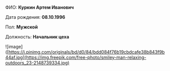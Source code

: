 ФИО: **Куркин Артем Иванович** 

Дата рождения: **08.10.1996**

Пол: **Мужской**

Должность: **Начальник цеха**

![image]([https://i.pinimg.com/originals/bd/d0/84/bdd084f76b19cbdcafe38b843f9b44af.jpg](https://img.freepik.com/free-photo/smiley-man-relaxing-outdoors_23-2148739334.jpg)
